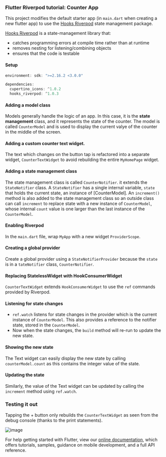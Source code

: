 ### Flutter Riverpod tutorial: Counter App

This project modifies the default starter app (in `main.dart` when creating a new flutter app) to use the [Hooks Riverpod](https://pub.dev/packages/hooks_riverpod "Hooks Riverpod") state management package.

[Hooks Riverpod](https://pub.dev/packages/hooks_riverpod "Hooks Riverpod") is a state-management library that:
- catches programming errors at compile time rather than at runtime
- removes nesting for listening/combining objects
- ensures that the code is testable

#### Setup
```dart
environment: sdk: ">=2.16.2 <3.0.0"
```

```dart
dependencies:
  cupertino_icons: ^1.0.2
  hooks_riverpod: ^1.0.3
```
#### Adding a model class
Models generally handle the logic of an app. In this case, it is the **state management** class, and it represents the state of the counter. The model is called `CounterModel` and is used to display the current valye of the counter in the middle of the screen.

#### Adding a custom counter text widget.
The text which changes on the button tap is refactored into a separate widget, `CounterTextWidget` to avoid rebuilding the entire `MyHomePage` widget.

#### Adding a state management class
The state management class is called `CounterNotifier`. it extends the `StateNotifier` class. 
A `StateNotifier` has a single internal variable, `state` that holds the current state, an instance of [CounterModel].
An `increment()` method is also added to the state management class so an outside class can call `increment` to replace state with a new instance of `CounterModel`, whose internal `count` value is one larger than the last instance of the `CounterModel`.

#### Enabling Riverpod
In the `main.dart` file, wrap `MyApp` with a new widget `ProviderScope`.

#### Creating a global provider
Create a global provider using a `StateNotifierProvider` because the `state` is in a `tateNotifier` class, `CounterNotifier`.

#### Replacing StatelessWidget with HookConsumerWidget
`CounterTextWidget` extends `HookConsumerWidget` to use the `ref` commands provided by Riverpod.

#### Listening for state changes
- `ref.watch` listens for state changes in the provider which is the current instance of `CounterModel`.  This also provides a reference to the notifier state, stored in the `CounterModel`.
- Now when the state changes, the `build` method will re-run to update the new state.

#### Showing the new state
The Text widget can easily display the new state by calling `counterModel.count` as this contains the integer value of the state.

#### Updating the state
Similarly, the value of the Text widget can be updated by calling the `increment` method using `ref.watch`.


### Testing it out
Tapping the + button only rebuilds the `CounterTextWidget` as seen from the debug console (thanks to the print statements).

![image](https://user-images.githubusercontent.com/24850031/169653801-fa3bbb42-1f49-4a3d-a68c-d3898035354c.png)



For help getting started with Flutter, view our
[online documentation](https://flutter.dev/docs), which offers tutorials,
samples, guidance on mobile development, and a full API reference.
